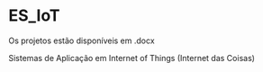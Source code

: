# ES_IoT

Os projetos estão disponíveis em .docx

Sistemas de Aplicação em Internet of Things (Internet das Coisas)

